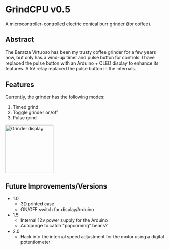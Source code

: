 # GrindCPU v0.5
A microcontroller-controlled electric conical burr grinder (for coffee).

## Abstract

The Baratza Virtuoso has been my trusty coffee grinder for a few years now, but only has a wind-up timer and pulse button for controls. I have replaced the pulse button with an Arduino + OLED display to enhance its features. A 5V relay replaced the pulse button in the internals.

## Features

Currently, the grinder has the following modes:
  1. Timed grind
  2. Toggle grinder on/off
  3. Pulse grind

<img src="https://user-images.githubusercontent.com/64573239/111206567-70f12900-85c0-11eb-8ba4-c828a108e559.png" alt="Grinder display" width="150"/>

## Future Improvements/Versions
* 1.0
  * 3D printed case
  * ON/OFF switch for display/Arduino
* 1.5
  * Internal 12v power supply for the Arduino
  * Autopurge to catch "popcorning" beans?
* 2.0
  * Hack into the internal speed adjustment for the motor using a digital potentiometer
